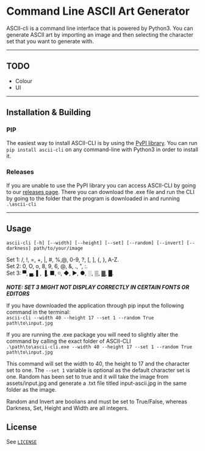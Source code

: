 # Command Line ASCII Art Generator

ASCII-cli is a command line interface that is powered by Python3. You can generate ASCII art by importing an image and then selecting the character set that you want to generate with.

---

## TODO

- Colour
- UI

---

## Installation & Building

### PIP

The easiest way to install ASCII-CLI is by using the [PyPI library](https://pypi.org/project/ascii-cli/).
You can run `pip install ascii-cli` on any command-line with Python3 in order to install it.

### Releases

If you are unable to use the PyPI library you can access ASCII-CLI by going to our [releases page](https://github.com/mrq-andras/ascii-cli/releases). There you can download the .exe file and run the CLI by going to the folder that the program is downloaded in and running `.\ascii-cli`

---

## Usage

`ascii-cli [-h] [--width] [--height] [--set] [--random] [--invert] [--darkness] path/to/your/image`

Set 1: /, !, =, +, |, #, %,@, 0-9, ?, [, ], {, }, A-Z.  
Set 2: 0, O, o, 8, 9, 6, @, &, ., ", :.  
Set 3: ▀, ▄, ▌, ▐, ■, ◽, ◆, ►, ●, ░, ▒, ▓, █.

**_NOTE: SET 3 MIGHT NOT DISPLAY CORRECTLY IN CERTAIN FONTS OR EDITORS_**

If you have downloaded the application through pip input the following command in the terminal:  
`ascii-cli --width 40 --height 17 --set 1 --random True path\to\input.jpg`

If you are running the .exe package you will need to slightly alter the command by calling the exact folder of ASCII-CLI  
`.\path\to\ascii-cli.exe --width 40 --height 17 --set 1 --random True path\to\input.jpg`

This command will set the width to 40, the height to 17 and the character set to one. The `--set 1` variable is optional as the default character set is one. Random has been set to true and it will take the image from assets/input.jpg and generate a .txt file titled input-ascii.jpg in the same folder as the image.

Random and Invert are boolians and must be set to True/False, whereas Darkness, Set, Height and Width are all integers.

## License

See [`LICENSE`](./LICENSE)
